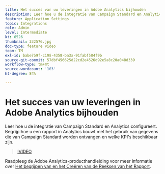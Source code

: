 ```yaml
---
title: Het succes van uw leveringen in Adobe Analytics bijhouden
description: Leer hoe u de integratie van Campaign Standard en Analytics configureert. Begrijp hoe u een rapport in Analytics bouwt met het gebruik van gegevens die van Campaign Standard worden ontvangen en welke KPI's beschikbaar zijn.
feature: Application Settings
topic: Integrations
role: Admin
level: Intermediate
kt: 6526
thumbnail: 332576.jpg
doc-type: feature video
team: TM
exl-id: babe7b9f-c198-4358-ba3a-91fabf584f9b
source-git-commit: 57dbf456625d22cd2e4526d92e5a8c20a048d339
workflow-type: tm+mt
source-wordcount: '103'
ht-degree: 84%

---
```


# Het succes van uw leveringen in Adobe Analytics bijhouden

Leer hoe u de integratie van Campaign Standard en Analytics configureert. Begrijp hoe u een rapport in Analytics bouwt met het gebruik van gegevens die van Campaign Standard worden ontvangen en welke KPI&#39;s beschikbaar zijn.

>[!VIDEO](https://video.tv.adobe.com/v/332576/?quality=12)

Raadpleeg de Adobe Analytics-producthandleiding voor meer informatie over [Het begrijpen van en het Creëren van de Reeksen van het Rapport](https://experienceleague.adobe.com/docs/analytics-learn/tutorials/intro-to-analytics/analytics-basics/understanding-and-creating-report-suites.html?lang=nl#intro-to-analytics).
